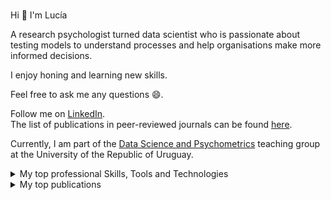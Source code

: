 ### <!--Hi there 👋-->
 Hi 👋 I'm Lucía
 
 A research psychologist turned data scientist who is passionate about testing models to understand processes and help organisations make more informed decisions. 
 
 I enjoy honing and learning new skills.     
 
 Feel free to ask me any questions 😄.
 
 Follow me on [LinkedIn](https://www.linkedin.com/in/mag-lucía-alvarez-nuñez/).   
 The list of publications in peer-reviewed journals can be found [here](https://scholar.google.com/citations?user=WpzOV1EAAAAJ&hl=es). 
 
 Currently, I am part of the [Data Science and Psychometrics](https://fundamentos.psico.edu.uy/programas/ciencia-de-datos) teaching group at the University of the Republic of Uruguay.


                                                                   
<details>
<summary>My top professional Skills, Tools and Technologies </summary>

### Skills:
- Data Science
- Big Data
- Statistical Analysis
- Data Visualization
- Machine Learning

### Tools and Technologies:
- **Programming Languages:** Python, R
- **Databases:** SQL, MongoDB
- **Big Data:** Hadoop
- **Data Visualization:** Power BI, Tableau
- **Statistical Analysis:** SPSS, MPlus
</details>

<details>
<summary>My top publications</summary>

| Rank | Publications |
|-----:|-----------|
|     1| [Consideration of future consequences: evidence of weekly fluctuations and domain-specificity in association with health, academic, and work outcomes](https://link.springer.com/article/10.1007/s12144-022-03910-5) |
|     2| [Behavioural Problems in a Nationally Representative Sample of Uruguay. Characterisation of Latent Profiles ](https://pubmed.ncbi.nlm.nih.gov/32537665/) |
|     3| [Spanish version of need for cognition scale ](https://link.springer.com/article/10.1007/s12144-022-02739-2 )    |
|     4| [Incidencias socioeconómicas en el desarrollo emocional](https://blogs.iadb.org/desarrollo-infantil/es/incidencias-socioeconomicas-en-el-desarrollo-emocional/)    |
|     5| [Role of parenting practices, mother`s personality and depressive symptoms in early child development](https://www.sciencedirect.com/science/article/pii/S0163638322000157#:~:text=Maternal%20personality%20and%20depressive%20symptomatology%20was%20associated%20with%20parenting%20practices.&text=Maternal%20openness%2C%20was%20associated%20with%20child%20development%20because%20of%20parenting%20practices.&text=Maternal%20depressive%20symptomatology%20was%20associated%20both%20directly%20and%20indirectly%20with%20socioemotional%20development. )    |
|     6| [Developmental disparities based on socioeconomic status and sex ](https://www.tandfonline.com/doi/abs/10.1080/03004430.2021.1946528?journalCode=gecd20 )    |
|     7| [Time Attitude Profiles and Health-Related Behaviors ](https://pubmed.ncbi.nlm.nih.gov/33213606/)       |
|     8| [Psychometric properties of the ASQ-3 in a nationally representative sample of Uruguay ](https://pubmed.ncbi.nlm.nih.gov/33839477/)       |
|     9| [Psychometric properties ofthe Spanish version ofthe Ages & Stages Questionnaires ](https://pubmed.ncbi.nlm.nih.gov/32829239/)      |
 
 

</details>
<!--
**luciaalvarezuy/luciaalvarezuy** is a ✨ _special_ ✨ repository because its `README.md` (this file) appears on your GitHub profile.

Here are some ideas to get you started:

- 🔭 I’m currently working on ...
- 🌱 I’m currently learning ...
- 👯 I’m looking to collaborate on ...
- 🤔 I’m looking for help with ...
- 💬 Ask me about ...
- 📫 How to reach me: ...
- 😄 Pronouns: ...
- ⚡ Fun fact: ...
-->
